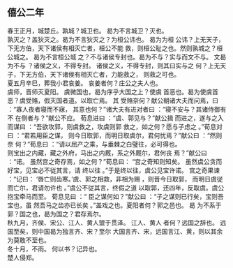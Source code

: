 ## 僖公二年
春王正月，城楚丘。孰城？城卫也。 曷为不言城卫？灭也。  
孰灭之？盖狄灭之。曷为不言狄灭之？为桓公讳也。 曷为为桓
公讳？上无天子，下无方伯，天下诸侯有相灭亡者，桓公不能
救，则桓公耻之也。然则孰城之？桓公城之。 曷为不言桓公城
之？不与诸侯专封也。曷为不与？实与而文不与。 文曷为不与
？诸侯之义，不得专封。 诸侯之义，不得专封，则其曰实与之
何？上无天子，下无方伯，天下诸侯有相灭亡者，力能救之，
则救之可也。  
夏五月辛巳，葬我小君哀姜。 哀姜者何？庄公之夫人也。  
虞师，晋师灭夏阳。 虞微国也，曷为序乎大国之上？使虞
首恶也。曷为使虞首恶？虞受赂，假灭国者道。以取亡焉。 其
受赂奈何？献公朝诸大夫而问焉，曰 ：“寡人夜者寝而不寐，
其意也何？”诸大夫有进对者曰 ：“寝不安与？其诸侍御有不
在侧者与？”献公不应。 荀息进曰 ：“虞、郭见与？”献公揖
而进之，遂与之入而谋曰 ：“吾欲攻郭，则虞救之，攻虞则郭
救之，如之何？愿与子虑之 。”荀息对曰 ：“君若用臣之谋，
则今日取郭，而明日取虞尔，君何忧焉？”献公曰 ：“然则奈
何？”荀息曰 ：“请以屈产之乘，与垂棘之白璧往，必可得也。  
则宝出之内藏，藏之外府，马出之内厩，系之外厩尔，君何丧
焉？”献公曰 ：“诺。 虽然宫之奇存焉，如之何？”荀息曰：
“宫之奇知则知矣。 虽然虞公贪而好宝，见宝必不従其言，请
终以往 。”于是终以往，虞公见宝许诺。 宫之奇果谏 ：“记曰：
‘唇亡则齿寒。’虞、郭之相救，非相为赐 ，则晋今日取郭，
而明日虞従而亡尔，君请勿许也 。”虞公不従其言，终假之道
以取郭，还四年，反取虞。虞公抱宝牵马而至。 荀息见曰 ：“
臣之谋何如？”献公曰 ：“子之谋则已行矣，宝则吾宝也，虽
然吾马之齿亦已长矣 。”盖戏之也。夏阳者何？郭之邑也。 曷
为不系于郭？国之也，曷为国之？君存焉尔。  
秋九月，齐侯、宋公、江人、黄人盟于贯泽。 江人、黄人
者何？远国之辞也。 远国至矣，则中国曷为独言齐、宋？至尔
大国言齐、宋，远国言江、黄，则以其余为莫敢不至也。  
冬十月，不雨。 何以书？记异也。  
楚人侵郑。  

